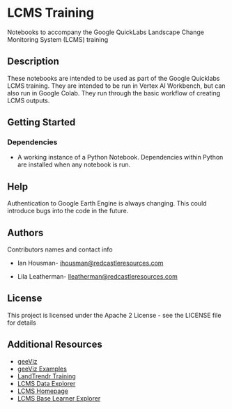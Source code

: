 # LCMS Training

Notebooks to accompany the Google QuickLabs Landscape Change Monitoring System (LCMS) training

## Description

These notebooks are intended to be used as part of the Google Quicklabs LCMS training. They are intended to be run in Vertex AI Workbench, but can also run in Google Colab. They run through the basic workflow of creating LCMS outputs. 

## Getting Started

### Dependencies

* A working instance of a Python Notebook. Dependencies within Python are installed when any notebook is run.


## Help

Authentication to Google Earth Engine is always changing. This could introduce bugs into the code in the future. 

## Authors

Contributors names and contact info

* Ian Housman- ihousman@redcastleresources.com

* Lila Leatherman- lleatherman@redcastleresources.com


## License

This project is licensed under the Apache 2 License - see the LICENSE file for details

## Additional Resources

* [geeViz](https://pypi.org/project/geeViz/)
* [geeViz Examples](https://github.com/gee-community/geeViz/tree/master/examples)
* [LandTrendr Training](https://emapr.github.io/LT-GEE/index.html)
* [LCMS Data Explorer](https://apps.fs.usda.gov/lcms-viewer)
* [LCMS Homepage](https://apps.fs.usda.gov/lcms-viewer/home.html)
* [LCMS Base Learner Explorer](https://apps.fs.usda.gov/lcms-viewer/lcms-base-learner.html)